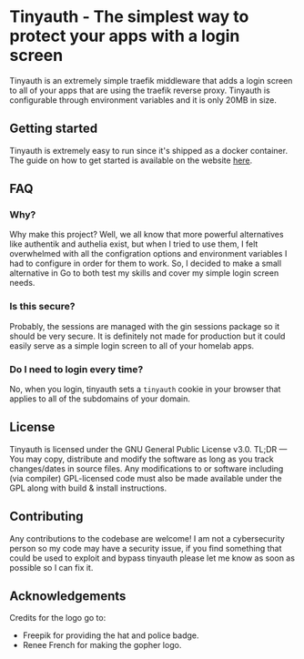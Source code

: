 # Tinyauth - The simplest way to protect your apps with a login screen

Tinyauth is an extremely simple traefik middleware that adds a login screen to all of your apps that are using the traefik reverse proxy. Tinyauth is configurable through environment variables and it is only 20MB in size.

## Getting started

Tinyauth is extremely easy to run since it's shipped as a docker container. The guide on how to get started is available on the website [here](https://tinyauth.doesmycode.work/).

## FAQ

### Why?

Why make this project? Well, we all know that more powerful alternatives like authentik and authelia exist, but when I tried to use them, I felt overwhelmed with all the configration options and environment variables I had to configure in order for them to work. So, I decided to make a small alternative in Go to both test my skills and cover my simple login screen needs.

### Is this secure?

Probably, the sessions are managed with the gin sessions package so it should be very secure. It is definitely not made for production but it could easily serve as a simple login screen to all of your homelab apps.

### Do I need to login every time?

No, when you login, tinyauth sets a `tinyauth` cookie in your browser that applies to all of the subdomains of your domain.

## License

Tinyauth is licensed under the GNU General Public License v3.0. TL;DR — You may copy, distribute and modify the software as long as you track changes/dates in source files. Any modifications to or software including (via compiler) GPL-licensed code must also be made available under the GPL along with build & install instructions.

## Contributing

Any contributions to the codebase are welcome! I am not a cybersecurity person so my code may have a security issue, if you find something that could be used to exploit and bypass tinyauth please let me know as soon as possible so I can fix it.

## Acknowledgements

Credits for the logo go to:

- Freepik for providing the hat and police badge.
- Renee French for making the gopher logo.
